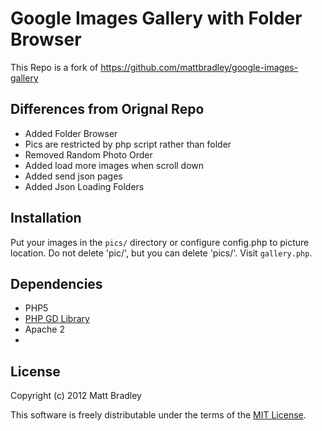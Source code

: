 Google Images Gallery with Folder Browser
=====================
This Repo is a fork of https://github.com/mattbradley/google-images-gallery

Differences from Orignal Repo
-----
 * Added Folder Browser
 * Pics are restricted by php script rather than folder
 * Removed Random Photo Order
 * Added load more images when scroll down
 * Added send json pages
 * Added Json Loading Folders

Installation
-----
Put your images in the `pics/` directory or configure config.php to picture location. Do not delete 'pic/', but you can delete 'pics/'. Visit `gallery.php`.

Dependencies
------------
 * PHP5
 * [PHP GD Library](http://php.net/manual/en/intro.image.php)
 * Apache 2
 * 
License
-------

Copyright (c) 2012 Matt Bradley

This software is freely distributable under the terms of the
[MIT License](http://www.opensource.org/licenses/MIT).
